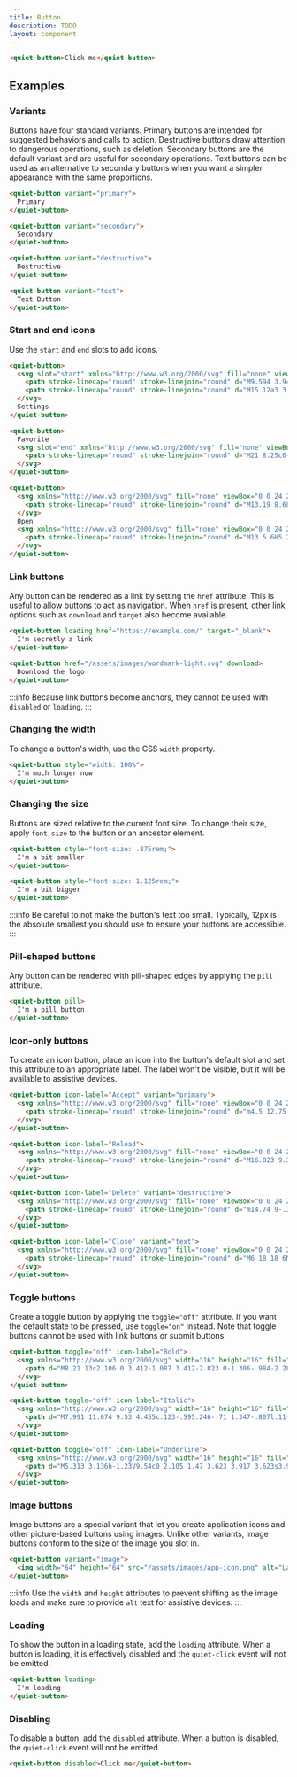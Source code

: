 ```yaml
---
title: Button
description: TODO
layout: component
---
```


```html {.example}
<quiet-button>Click me</quiet-button>
```

## Examples

### Variants

Buttons have four standard variants. Primary buttons are intended for suggested behaviors and calls to action. Destructive buttons draw attention to dangerous operations, such as deletion. Secondary buttons are the default variant and are useful for secondary operations. Text buttons can be used as an alternative to secondary buttons when you want a simpler appearance with the same proportions.

```html {.example}
<quiet-button variant="primary">
  Primary
</quiet-button>

<quiet-button variant="secondary">
  Secondary
</quiet-button>

<quiet-button variant="destructive">
  Destructive
</quiet-button>

<quiet-button variant="text">
  Text Button
</quiet-button>
```

### Start and end icons

Use the `start` and `end` slots to add icons.

```html {.example}
<quiet-button>
  <svg slot="start" xmlns="http://www.w3.org/2000/svg" fill="none" viewBox="0 0 24 24" stroke-width="1.5" stroke="currentColor">
    <path stroke-linecap="round" stroke-linejoin="round" d="M9.594 3.94c.09-.542.56-.94 1.11-.94h2.593c.55 0 1.02.398 1.11.94l.213 1.281c.063.374.313.686.645.87.074.04.147.083.22.127.325.196.72.257 1.075.124l1.217-.456a1.125 1.125 0 0 1 1.37.49l1.296 2.247a1.125 1.125 0 0 1-.26 1.431l-1.003.827c-.293.241-.438.613-.43.992a7.723 7.723 0 0 1 0 .255c-.008.378.137.75.43.991l1.004.827c.424.35.534.955.26 1.43l-1.298 2.247a1.125 1.125 0 0 1-1.369.491l-1.217-.456c-.355-.133-.75-.072-1.076.124a6.47 6.47 0 0 1-.22.128c-.331.183-.581.495-.644.869l-.213 1.281c-.09.543-.56.94-1.11.94h-2.594c-.55 0-1.019-.398-1.11-.94l-.213-1.281c-.062-.374-.312-.686-.644-.87a6.52 6.52 0 0 1-.22-.127c-.325-.196-.72-.257-1.076-.124l-1.217.456a1.125 1.125 0 0 1-1.369-.49l-1.297-2.247a1.125 1.125 0 0 1 .26-1.431l1.004-.827c.292-.24.437-.613.43-.991a6.932 6.932 0 0 1 0-.255c.007-.38-.138-.751-.43-.992l-1.004-.827a1.125 1.125 0 0 1-.26-1.43l1.297-2.247a1.125 1.125 0 0 1 1.37-.491l1.216.456c.356.133.751.072 1.076-.124.072-.044.146-.086.22-.128.332-.183.582-.495.644-.869l.214-1.28Z" />
    <path stroke-linecap="round" stroke-linejoin="round" d="M15 12a3 3 0 1 1-6 0 3 3 0 0 1 6 0Z" />
  </svg>
  Settings
</quiet-button>

<quiet-button>
  Favorite
  <svg slot="end" xmlns="http://www.w3.org/2000/svg" fill="none" viewBox="0 0 24 24" stroke-width="1.5" stroke="currentColor">
    <path stroke-linecap="round" stroke-linejoin="round" d="M21 8.25c0-2.485-2.099-4.5-4.688-4.5-1.935 0-3.597 1.126-4.312 2.733-.715-1.607-2.377-2.733-4.313-2.733C5.1 3.75 3 5.765 3 8.25c0 7.22 9 12 9 12s9-4.78 9-12Z" />
  </svg>
</quiet-button>

<quiet-button>
  <svg xmlns="http://www.w3.org/2000/svg" fill="none" viewBox="0 0 24 24" stroke-width="1.5" stroke="currentColor">
    <path stroke-linecap="round" stroke-linejoin="round" d="M13.19 8.688a4.5 4.5 0 0 1 1.242 7.244l-4.5 4.5a4.5 4.5 0 0 1-6.364-6.364l1.757-1.757m13.35-.622 1.757-1.757a4.5 4.5 0 0 0-6.364-6.364l-4.5 4.5a4.5 4.5 0 0 0 1.242 7.244" />
  </svg>
  Open
  <svg xmlns="http://www.w3.org/2000/svg" fill="none" viewBox="0 0 24 24" stroke-width="1.5" stroke="currentColor">
    <path stroke-linecap="round" stroke-linejoin="round" d="M13.5 6H5.25A2.25 2.25 0 0 0 3 8.25v10.5A2.25 2.25 0 0 0 5.25 21h10.5A2.25 2.25 0 0 0 18 18.75V10.5m-10.5 6L21 3m0 0h-5.25M21 3v5.25" />
  </svg>
</quiet-button>
```

### Link buttons

Any button can be rendered as a link by setting the `href` attribute. This is useful to allow buttons to act as navigation. When `href` is present, other link options such as `download` and `target` also become available.

```html {.example}
<quiet-button loading href="https://example.com/" target="_blank">
  I'm secretly a link
</quiet-button>

<quiet-button href="/assets/images/wordmark-light.svg" download>
  Download the logo
</quiet-button>
```

:::info
Because link buttons become anchors, they cannot be used with `disabled` or `loading`.
:::

### Changing the width

To change a button's width, use the CSS `width` property.

```html {.example}
<quiet-button style="width: 100%">
  I'm much longer now
</quiet-button>
```

### Changing the size

Buttons are sized relative to the current font size. To change their size, apply `font-size` to the button or an ancestor element.

```html {.example}
<quiet-button style="font-size: .875rem;">
  I'm a bit smaller
</quiet-button>

<quiet-button style="font-size: 1.125rem;">
  I'm a bit bigger
</quiet-button>
```

:::info
Be careful to not make the button's text too small. Typically, 12px is the absolute smallest you should use to ensure your buttons are accessible.
:::

### Pill-shaped buttons

Any button can be rendered with pill-shaped edges by applying the `pill` attribute.

```html {.example}
<quiet-button pill>
  I'm a pill button
</quiet-button>
```

### Icon-only buttons

To create an icon button, place an icon into the button's default slot and set this attribute to an appropriate label. The label won't be visible, but it will be available to assistive devices.

```html {.example}
<quiet-button icon-label="Accept" variant="primary">
  <svg xmlns="http://www.w3.org/2000/svg" fill="none" viewBox="0 0 24 24" stroke-width="1.5" stroke="currentColor">
    <path stroke-linecap="round" stroke-linejoin="round" d="m4.5 12.75 6 6 9-13.5" />
  </svg>
</quiet-button>

<quiet-button icon-label="Reload">
  <svg xmlns="http://www.w3.org/2000/svg" fill="none" viewBox="0 0 24 24" stroke-width="1.5" stroke="currentColor">
    <path stroke-linecap="round" stroke-linejoin="round" d="M16.023 9.348h4.992v-.001M2.985 19.644v-4.992m0 0h4.992m-4.993 0 3.181 3.183a8.25 8.25 0 0 0 13.803-3.7M4.031 9.865a8.25 8.25 0 0 1 13.803-3.7l3.181 3.182m0-4.991v4.99" />
  </svg>
</quiet-button>

<quiet-button icon-label="Delete" variant="destructive">
  <svg xmlns="http://www.w3.org/2000/svg" fill="none" viewBox="0 0 24 24" stroke-width="1.5" stroke="currentColor">
    <path stroke-linecap="round" stroke-linejoin="round" d="m14.74 9-.346 9m-4.788 0L9.26 9m9.968-3.21c.342.052.682.107 1.022.166m-1.022-.165L18.16 19.673a2.25 2.25 0 0 1-2.244 2.077H8.084a2.25 2.25 0 0 1-2.244-2.077L4.772 5.79m14.456 0a48.108 48.108 0 0 0-3.478-.397m-12 .562c.34-.059.68-.114 1.022-.165m0 0a48.11 48.11 0 0 1 3.478-.397m7.5 0v-.916c0-1.18-.91-2.164-2.09-2.201a51.964 51.964 0 0 0-3.32 0c-1.18.037-2.09 1.022-2.09 2.201v.916m7.5 0a48.667 48.667 0 0 0-7.5 0" />
  </svg>
</quiet-button>

<quiet-button icon-label="Close" variant="text">
  <svg xmlns="http://www.w3.org/2000/svg" fill="none" viewBox="0 0 24 24" stroke-width="1.5" stroke="currentColor">
    <path stroke-linecap="round" stroke-linejoin="round" d="M6 18 18 6M6 6l12 12" />
  </svg>
</quiet-button>
```

### Toggle buttons

Create a toggle button by applying the `toggle="off"` attribute. If you want the default state to be pressed, use `toggle="on"` instead. Note that toggle buttons cannot be used with link buttons or submit buttons.

```html {.example}
<quiet-button toggle="off" icon-label="Bold">
  <svg xmlns="http://www.w3.org/2000/svg" width="16" height="16" fill="currentColor" viewBox="0 0 16 16">
    <path d="M8.21 13c2.106 0 3.412-1.087 3.412-2.823 0-1.306-.984-2.283-2.324-2.386v-.055a2.176 2.176 0 0 0 1.852-2.14c0-1.51-1.162-2.46-3.014-2.46H3.843V13zM5.908 4.674h1.696c.963 0 1.517.451 1.517 1.244 0 .834-.629 1.32-1.73 1.32H5.908V4.673zm0 6.788V8.598h1.73c1.217 0 1.88.492 1.88 1.415 0 .943-.643 1.449-1.832 1.449H5.907z"/>
  </svg>
</quiet-button>

<quiet-button toggle="off" icon-label="Italic">
  <svg xmlns="http://www.w3.org/2000/svg" width="16" height="16" fill="currentColor" viewBox="0 0 16 16">
    <path d="M7.991 11.674 9.53 4.455c.123-.595.246-.71 1.347-.807l.11-.52H7.211l-.11.52c1.06.096 1.128.212 1.005.807L6.57 11.674c-.123.595-.246.71-1.346.806l-.11.52h3.774l.11-.52c-1.06-.095-1.129-.211-1.006-.806z"/>
  </svg>
</quiet-button>

<quiet-button toggle="off" icon-label="Underline">
  <svg xmlns="http://www.w3.org/2000/svg" width="16" height="16" fill="currentColor" viewBox="0 0 16 16">
    <path d="M5.313 3.136h-1.23V9.54c0 2.105 1.47 3.623 3.917 3.623s3.917-1.518 3.917-3.623V3.136h-1.23v6.323c0 1.49-.978 2.57-2.687 2.57s-2.687-1.08-2.687-2.57zM12.5 15h-9v-1h9z"/>
  </svg>
</quiet-button>
```

### Image buttons

Image buttons are a special variant that let you create application icons and other picture-based buttons using images. Unlike other variants, image buttons conform to the size of the image you slot in.

```html {.example}
<quiet-button variant="image">
  <img width="64" height="64" src="/assets/images/app-icon.png" alt="Launch Quiet">
</quiet-button>
```

:::info
Use the `width` and `height` attributes to prevent shifting as the image loads and make sure to provide `alt` text for assistive devices.
:::

### Loading

To show the button in a loading state, add the `loading` attribute. When a button is loading, it is effectively disabled and the `quiet-click` event will not be emitted.

```html {.example}
<quiet-button loading>
  I'm loading
</quiet-button>
```

### Disabling

To disable a button, add the `disabled` attribute. When a button is disabled, the `quiet-click` event will not be emitted.

```html {.example}
<quiet-button disabled>Click me</quiet-button>
```

